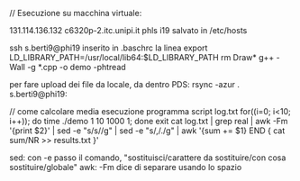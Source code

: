 // Esecuzione su macchina virtuale:

131.114.136.132 c6320p-2.itc.unipi.it phls
i19
salvato in /etc/hosts

ssh s.berti9@phi19
inserito in .baschrc la linea
export LD_LIBRARY_PATH=/usr/local/lib64:$LD_LIBRARY_PATH
rm Draw*
g++ -Wall -g *.cpp -o demo -phtread

per fare upload dei file da locale, da dentro PDS:
rsync -azur . s.berti9@phi19:

// come calcolare media esecuzione programma
script log.txt
for((i=0; i<10; i++)); do time ./demo 1 10 1000 1; done
exit
cat log.txt | grep real | awk -Fm '{print $2}' | sed -e "s/s//g" | sed -e "s/,/./g" | awk '{sum += $1} END { cat sum/NR >> results.txt }'

sed: con -e passo il comando, "sostituisci/carattere da sostituire/con cosa sostituire/globale"
awk: -Fm dice di separare usando lo spazio

